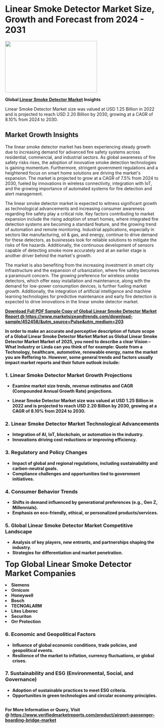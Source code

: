 <H1>Linear Smoke Detector Market Size, Growth and Forecast from 2024 - 2031</H1><img class="aligncenter size-medium wp-image-584254" src="https://thirdeyenews.in/wp-content/uploads/2024/09/Global-Market-Research-300x168.jpeg" alt="" width="300" height="168" /><p><strong>Global&nbsp;<a href="https://www.marketsizeandtrends.com/download-sample/452458/&amp;utm_source=Pulse&amp;utm_medium=203">Linear Smoke Detector Market</a> Insights</strong></p><p>Linear Smoke Detector Market size was valued at USD 1.25 Billion in 2022 and is projected to reach USD 2.20 Billion by 2030, growing at a CAGR of 8.10% from 2024 to 2030.</p><p><h2>Market Growth Insights</h2> <p>The linear smoke detector market has been experiencing steady growth due to increasing demand for advanced fire safety systems across residential, commercial, and industrial sectors. As global awareness of fire safety risks rises, the adoption of innovative smoke detection technologies is gaining momentum. Furthermore, stringent government regulations and a heightened focus on smart home solutions are driving the market's expansion. The market is projected to grow at a CAGR of 7.5% from 2024 to 2030, fueled by innovations in wireless connectivity, integration with IoT, and the growing importance of automated systems for fire detection and alert management.</p> <p><strong><a href="#"></a></strong></p> <p>The linear smoke detector market is expected to witness significant growth as technological advancements and increasing consumer awareness regarding fire safety play a critical role. Key factors contributing to market expansion include the rising adoption of smart homes, where integrated fire detection systems are becoming a standard feature, and the growing trend of automation and remote monitoring. Industrial applications, especially in sectors like manufacturing, oil & gas, and energy, continue to drive demand for these detectors, as businesses look for reliable solutions to mitigate the risks of fire hazards. Additionally, the continuous development of sensors capable of detecting smoke more accurately and at an earlier stage is another driver behind the market's growth.</p> <p>The market is also benefiting from the increasing investment in smart city infrastructure and the expansion of urbanization, where fire safety becomes a paramount concern. The growing preference for wireless smoke detectors, which offer easy installation and maintenance, along with the demand for low-power consumption devices, is further fueling market growth. Additionally, the integration of artificial intelligence and machine learning technologies for predictive maintenance and early fire detection is expected to drive innovations in the linear smoke detector market.</p> <p><strong><a href="#"></p><p><span class=""><strong>Download Full PDF Sample Copy of Global Linear Smoke Detector Market Report</strong> @ <a href="https://www.marketsizeandtrends.com/download-sample/452458/&amp;utm_source=Pulse&amp;utm_medium=203" target="_blank">https://www.marketsizeandtrends.com/download-sample/452458/&amp;utm_source=Pulse&amp;utm_medium=203</a></span></p><p>In order to make an accurate and perceptive description of future scope of a Global&nbsp;Linear Smoke Detector Market Market as Global&nbsp;Linear Smoke Detector Market Market of 2025, you need to describe a clear Vision &ndash; What Industry or Linda can you think of for example: Quote from a Technology, healthcare, automotive, renewable energy, name the market you are Reffering to. However, some general trends and factors usually impact market reports and their future outlook include:</p><h3>1.&nbsp;<strong>Linear Smoke Detector Market Growth Projections</strong></h3><ul><li>Examine market size trends, revenue estimates and CAGR (Compounded Annual Growth Rate) projections.</li><li><p>Linear Smoke Detector Market size was valued at USD 1.25 Billion in 2022 and is projected to reach USD 2.20 Billion by 2030, growing at a CAGR of 8.10% from 2024 to 2030.</p></li></ul><h3>2.&nbsp;<strong>Linear Smoke Detector Market Technological Advancements</strong></h3><ul><li>Integration of AI, IoT, blockchain, or automation in the industry.</li><li>Innovations driving cost reductions or improving efficiency.</li></ul><h3>3.&nbsp;<strong>Regulatory and Policy Changes</strong></h3><ul><li>Impact of global and regional regulations, including sustainability and carbon-neutral goals.</li><li>Compliance challenges and opportunities tied to government initiatives.</li></ul><h3>4.&nbsp;<strong>Consumer Behavior Trends</strong></h3><ul><li>Shifts in demand influenced by generational preferences (e.g., Gen Z, Millennials).</li><li>Emphasis on eco-friendly, ethical, or personalized products/services.</li></ul><h3>5.&nbsp;<strong>Global Linear Smoke Detector Market Competitive Landscape</strong></h3><ul><li>Analysis of key players, new entrants, and partnerships shaping the industry.</li><li>Strategies for differentiation and market penetration.</li></ul><p data-pm-slice="1 1 []"><span style="color: inherit; font-family: inherit; font-size: 25px;">Top Global Linear Smoke Detector Market Companies</span></p><div class="" data-test-id=""><p><li>Siemens</li><li> Ornicom</li><li> Honeywell</li><li> Bosch</li><li> TECNOALARM</li><li> Lites Liberec</li><li> Securiton</li><li> Orr Protection</li></p></div><h3>6.&nbsp;<strong>Economic and Geopolitical Factors</strong></h3><ul><li>Influence of global economic conditions, trade policies, and geopolitical events.</li><li>Resilience of the market to inflation, currency fluctuations, or global crises.</li></ul><h3>7.&nbsp;<strong>Sustainability and ESG (Environmental, Social, and Governance)</strong></h3><ul><li>Adoption of sustainable practices to meet ESG criteria.</li><li>Opportunities in green technologies and circular economy principles.</li></ul><h2><strong style="font-size: 14px;">For More Information or Query, Visit @&nbsp;</strong><a style="background-color: #ffffff; font-size: 14px;" href="https://www.marketsizeandtrends.com/report/linear-smoke-detector-market/" target="_blank">https://www.verifiedmarketreports.com/product/airport-passenger-boarding-bridge-market</a></h2>
